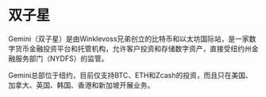 # 

# 双子星

Gemini（双子星）是由Winklevoss兄弟创立的比特币和以太坊国际站，是一家数字货币金融投资平台和托管机构，允许客户投资和存储数字资产，直接受纽约州金融服务部门（NYDFS）的监管。

Gemini总部位于纽约，目前仅支持BTC、ETH和Zcash的投资，而且只在美国、加拿大、英国、韩国、香港和新加坡开展业务。

